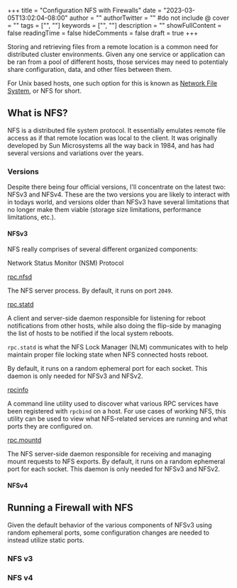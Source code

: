 +++
title = "Configuration NFS with Firewalls"
date = "2023-03-05T13:02:04-08:00"
author = ""
authorTwitter = "" #do not include @
cover = ""
tags = ["", ""]
keywords = ["", ""]
description = ""
showFullContent = false
readingTime = false
hideComments = false
draft = true
+++

Storing and retrieving files from a remote location is a common need for
distributed cluster environments. Given any one service or application can
be ran from a pool of different hosts, those services may need to potentialy share
configuration, data, and other files between them.

For Unix based hosts, one such option for this is known as
[Network File System](https://en.wikipedia.org/wiki/Network_File_System),
or NFS for short.

## What is NFS?

NFS is a distributed file system protocol. It essentially emulates remote file
access as if that remote location was local to the client. It was originally
developed by Sun Microsystems all the way back in 1984, and has had several
versions and variations over the years.

### Versions

Despite there being four official versions, I'll concentrate on the latest two:
NFSv3 and NFSv4. These are the two versions you are likely to interact with in
todays world, and versions older than NFSv3 have several limitations that no 
longer make them viable (storage size limitations, performance limitations, etc.).

#### NFSv3

NFS really comprises of several different organized components:

Network Status Monitor (NSM) Protocol

[rpc.nfsd](https://linux.die.net/man/8/rpc.nfsd)

The NFS server process. By default, it runs on port `2049`.

[rpc.statd](https://linux.die.net/man/8/rpc.statd)

A client and server-side daemon responsible for listening for reboot notifications
from other hosts, while also doing the flip-side by managing the list of hosts to
be notified if the local system reboots.

`rpc.statd` is what the NFS Lock Manager (NLM) communicates with to help maintain
proper file locking state when NFS connected hosts reboot.

By default, it runs on a random ephemeral port for each socket. This
daemon is only needed for NFSv3 and NFSv2.

[rpcinfo](https://linux.die.net/man/8/rpcinfo)

A command line utility used to discover what various RPC services have been registered
with `rpcbind` on a host. For use cases of working NFS, this utility can be used
to view what NFS-related services are running and what ports they are configured on.

[rpc.mountd](https://linux.die.net/man/8/mountd)

The NFS server-side daemon responsible for receiving and managing mount requests
to NFS exports. By default, it runs on a random ephemeral port for each socket. This
daemon is only needed for NFSv3 and NFSv2.

#### NFSv4

## Running a Firewall with NFS

Given the default behavior of the various components of NFSv3 using random
ephemeral ports, some configuration changes are needed to instead utilize static
ports. 

>

###	NFS v3

### NFS v4
